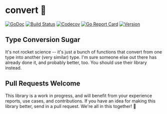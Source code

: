 # convert 🚀

[![GoDoc](https://img.shields.io/badge/go-documentation-blue.svg?style=flat-square)](http://pkg.go.dev/github.com/benpate/rosetta/convert)
[![Build Status](https://img.shields.io/github/workflow/status/benpate/rosetta/convert/Go/main)](https://github.com/benpate/rosetta/convert/actions/workflows/go.yml)
[![Codecov](https://img.shields.io/codecov/c/github/benpate/rosetta/convert.svg?style=flat-square)](https://codecov.io/gh/benpate/rosetta/convert)
[![Go Report Card](https://goreportcard.com/badge/github.com/benpate/rosetta/convert?style=flat-square)](https://goreportcard.com/report/github.com/benpate/rosetta/convert)
[![Version](https://img.shields.io/github/v/release/benpate/rosetta/convert?include_prereleases&style=flat-square&color=brightgreen)](https://github.com/benpate/rosetta/convert/releases)

## Type Conversion Sugar

It's not rocket science -- it's just a bunch of functions that convert from one type into another (very similar) type.  I'm sure someone else out there has already done it, and probably better, too.  You should use their library instead.

## Pull Requests Welcome

This library is a work in progress, and will benefit from your experience reports, use cases, and contributions.  If you have an idea for making this library better, send in a pull request.  We're all in this together! 🚀
